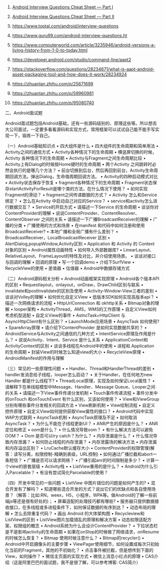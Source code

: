 1. [Android Interview Questions Cheat Sheet — Part I](https://android.jlelse.eu/android-interview-questions-cheat-sheet-96ea01c88def)
2. [Android Interview Questions Cheat Sheet — Part II
](https://android.jlelse.eu/android-interview-questions-cheat-sheet-part-ii-bea0633f0da7)

3. https://www.toptal.com/android/interview-questions
4. https://www.guru99.com/android-interview-questions.ht
5. https://www.computerworld.com/article/3235946/android-versions-a-living-history-from-1-0-to-today.html
6. https://developer.android.com/studio/command-line/aapt2
7. https://stackoverflow.com/questions/28234671/what-is-aapt-android-asset-packaging-tool-and-how-does-it-work/28234924
8. https://zhuanlan.zhihu.com/p/25671699
9. https://zhuanlan.zhihu.com/p/59960981
10. https://zhuanlan.zhihu.com/p/95080740




二、Android面试题

Android面试题包括Android基础，还有一些源码级别的、原理这些等。所以想去大公司面试，一定要多看看源码和实现方式，常用框架可以试试自己能不能手写实现一下，锻炼一下自己。

（一）Android基础知识点
• 四大组件是什么
• 四大组件的生命周期和简单用法
• Activity之间的通信方式
• Activity各种情况下的生命周期
• 横竖屏切换的时候，Activity 各种情况下的生命周期
• Activity与Fragment之间生命周期比较
• Activity上有Dialog的时候按Home键时的生命周期
• 两个Activity 之间跳转时必然会执行的是哪几个方法？
• 前台切换到后台，然后再回到前台，Activity生命周期回调方法。弹出Dialog，生命值周期回调方法。
• Activity的四种启动模式对比
• Activity状态保存于恢复
• fragment各种情况下的生命周期
• Fragment状态保存startActivityForResult是哪个类的方法，在什么情况下使用？
• 如何实现Fragment的滑动？
• fragment之间传递数据的方式？
• Activity 怎么和Service 绑定？
• 怎么在Activity 中启动自己对应的Service？
• service和activity怎么进行数据交互？
• Service的开启方式
• 请描述一下Service 的生命周期
• 谈谈你对ContentProvider的理解
• 说说ContentProvider、ContentResolver、ContentObserver 之间的关系
• 请描述一下广播BroadcastReceiver的理解
• 广播的分类
• 广播使用的方式和场景
• 在manifest 和代码中如何注册和使用BroadcastReceiver?
• 本地广播和全局广播有什么差别？
• BroadcastReceiver，LocalBroadcastReceiver 区别
• AlertDialog,popupWindow,Activity区别
• Application 和 Activity 的 Context 对象的区别
• Android属性动画特性
• 如何导入外部数据库?
• LinearLayout、RelativeLayout、FrameLayout的特性及对比，并介绍使用场景。
• 谈谈对接口与回调的理解
• 回调的原理
• 写一个回调demo
• 介绍下SurfView
• RecycleView的使用
• 差值器
• 估值器
• Android中数据存储方式

（二）Android源码相关分析
• Android动画框架实现原理
• Android各个版本API的区别
• Requestlayout，onlayout，onDraw，DrawChild区别与联系
• invalidate和postInvalidate的区别及使用
• Activity-Window-View三者的差别
• 谈谈对Volley的理解
• 如何优化自定义View
• 低版本SDK如何实现高版本api？
• 描述一次网络请求的流程
• HttpUrlConnection 和 okhttp关系
• Bitmap对象的理解
• looper架构
• ActivityThread，AMS，WMS的工作原理
• 自定义View如何考虑机型适配
• 自定义View的事件
• AstncTask+HttpClient 与 AsyncHttpClient有什么区别？
• LaunchMode应用场景
• AsyncTask 如何使用?
• SpareArray原理
• 请介绍下ContentProvider 是如何实现数据共享的？
• AndroidService与Activity之间通信的几种方式
• IntentService原理及作用是什么？
• 说说Activity、Intent、Service 是什么关系
• ApplicationContext和ActivityContext的区别
• 谈谈多线程在Android中的使用
• 进程和 Application 的生命周期
• 封装View的时候怎么知道view的大小
• RecycleView原理
• AndroidManifest的作用与理解

（三）常见的一些原理性问题
• 
• Handler、Thread和HandlerThread的差别
• handler发消息给子线程，looper怎么启动？
• 关于Handler，在任何地方new Handler 都是什么线程下?
• ThreadLocal原理，实现及如何保证Local属性？
• 请解释下在单线程模型中Message、Handler、Message Queue、Looper之间的关系
• 请描述一下View事件传递分发机制
• Touch事件传递流程
• 事件分发中的onTouch 和onTouchEvent 有什么区别，又该如何使用？
• View和ViewGroup分别有哪些事件分发相关的回调方法
• View刷新机制
• View绘制流程
• 自定义控件原理
• 自定义View如何提供获取View属性的接口？
• Android代码中实现WAP方式联网
• AsyncTask机制
• AsyncTask原理及不足
• 如何取消AsyncTask？
• 为什么不能在子线程更新UI？
• ANR产生的原因是什么？
• ANR定位和修正
• oom是什么？
• 什么情况导致oom？
• 有什么解决方法可以避免OOM？
• Oom 是否可以try catch？为什么？
• 内存泄漏是什么？
• 什么情况导致内存泄漏？
• 如何防止线程的内存泄漏？
• 内存泄露场的解决方法
• 内存泄漏和内存溢出区别？
• LruCache默认缓存大小
• ContentProvider的权限管理(解答：读写分离，权限控制-精确到表级，URL控制)
• 如何通过广播拦截和abort一条短信？
• 广播是否可以请求网络？
• 广播引起anr的时间限制是多少？
• 计算一个view的嵌套层级
• Activity栈
• 
• ListView重用的是什么？
• Android为什么引入Parcelable？
• 有没有尝试简化Parcelable的使用？

（四）开发中常见的一些问题
• ListView 中图片错位的问题是如何产生的?
• 混合开发有了解吗？
• 知道哪些混合开发的方式？说出它们的优缺点和各自使用场景？（解答：比如:RN，weex，H5，小程序，WPA等。做Android的了解一些前端js等还是很有好处的)；
• 屏幕适配的处理技巧都有哪些?
• 服务器只提供数据接收接口，在多线程或多进程条件下，如何保证数据的有序到达？
• 动态布局的理解
• 怎么去除重复代码？
• 画出 Android 的大体架构图
• Recycleview和ListView的区别
• ListView图片加载错乱的原理和解决方案
• 动态权限适配方案，权限组的概念
• Android系统为什么会设计ContentProvider？
• 下拉状态栏是不是影响activity的生命周期
• 如果在onStop的时候做了网络请求，onResume的时候怎么恢复？
• Bitmap 使用时候注意什么？
• Bitmap的recycler()
• Android中开启摄像头的主要步骤
• ViewPager使用细节，如何设置成每次只初始化当前的Fragment，其他的不初始化？
• 点击事件被拦截，但是想传到下面的View，如何操作？
• 微信主页面的实现方式
• 微信上消息小红点的原理
• CAS介绍（这是阿里巴巴的面试题，我不是很了解，可以参考博客: CAS简介）

